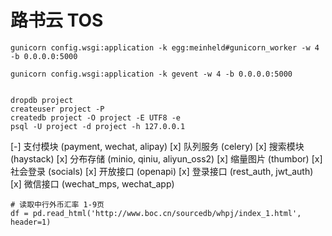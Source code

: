 路书云 TOS
=========

```shell
gunicorn config.wsgi:application -k egg:meinheld#gunicorn_worker -w 4 -b 0.0.0.0:5000

gunicorn config.wsgi:application -k gevent -w 4 -b 0.0.0.0:5000


dropdb project
createuser project -P
createdb project -O project -E UTF8 -e
psql -U project -d project -h 127.0.0.1

```


[-] 支付模块 (payment, wechat, alipay)
[x] 队列服务 (celery)
[x] 搜索模块 (haystack)
[x] 分布存储 (minio, qiniu, aliyun_oss2)
[x] 缩量图片 (thumbor)
[x] 社会登录 (socials)
[x] 开放接口 (openapi)
[x] 登录接口 (rest_auth, jwt_auth)
[x] 微信接口 (wechat_mps, wechat_app)

```
# 读取中行外币汇率 1-9页
df = pd.read_html('http://www.boc.cn/sourcedb/whpj/index_1.html', header=1)
```






